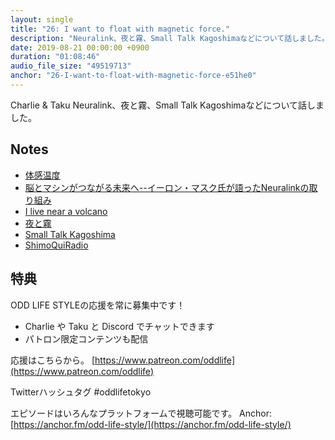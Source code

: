 ```yaml
---
layout: single
title: "26: I want to float with magnetic force."
description: "Neuralink、夜と霧、Small Talk Kagoshimaなどについて話しました。"
date: 2019-08-21 00:00:00 +0900
duration: "01:08:46"
audio_file_size: "49519713"
anchor: "26-I-want-to-float-with-magnetic-force-e51he0"
---
```

Charlie & Taku
Neuralink、夜と霧、Small Talk Kagoshimaなどについて話しました。

## Notes
- [体感温度](https://ja.wikipedia.org/wiki/体感温度)
- [脳とマシンがつながる未来へ--イーロン・マスク氏が語ったNeuralinkの取り組み](https://japan.cnet.com/article/35140149/)
- [I live near a volcano](https://ilivenearavolcano.wordpress.com)
- [夜と霧](https://ja.m.wikipedia.org/wiki/夜と霧_(文学))
- [Small Talk Kagoshima](https://podcasts.apple.com/jp/podcast/small-talk-kagoshima/id1469534235)
- [ShimoQuiRadio](http://shimoqui.com)

## 特典

ODD LIFE STYLEの応援を常に募集中です！

- Charlie や Taku と Discord でチャットできます
- パトロン限定コンテンツも配信

応援はこちらから。
[https://www.patreon.com/oddlife](https://www.patreon.com/oddlife)

Twitterハッシュタグ #oddlifetokyo

エピソードはいろんなプラットフォームで視聴可能です。
Anchor: [https://anchor.fm/odd-life-style/](https://anchor.fm/odd-life-style/)